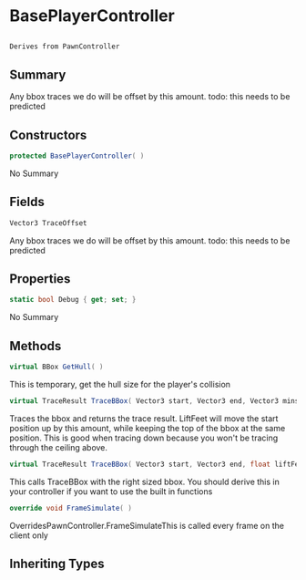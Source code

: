 # BasePlayerController

## 
```c#
Derives from PawnController
```

## Summary

Any bbox traces we do will be offset by this amount.
todo: this needs to be predicted
## Constructors

```c#
protected BasePlayerController( ) 
```
No Summary
## Fields

```c#
Vector3 TraceOffset
```
Any bbox traces we do will be offset by this amount.
todo: this needs to be predicted
## Properties

```c#
static bool Debug { get; set; } 
```
No Summary
## Methods

```c#
virtual BBox GetHull( ) 
```
This is temporary, get the hull size for the player's collision
```c#
virtual TraceResult TraceBBox( Vector3 start, Vector3 end, Vector3 mins, Vector3 maxs, float liftFeet = 0) 
```
Traces the bbox and returns the trace result.
LiftFeet will move the start position up by this amount, while keeping the top of the bbox at the same
position. This is good when tracing down because you won't be tracing through the ceiling above.
```c#
virtual TraceResult TraceBBox( Vector3 start, Vector3 end, float liftFeet = 0) 
```
This calls TraceBBox with the right sized bbox. You should derive this in your controller if you
want to use the built in functions
```c#
override void FrameSimulate( ) 
```
OverridesPawnController.FrameSimulateThis is called every frame on the client only
## Inheriting Types

